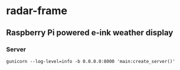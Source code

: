 # radar-frame
## Raspberry Pi powered e-ink weather display
### Server
`gunicorn --log-level=info -b 0.0.0.0:8000 'main:create_server()'`